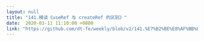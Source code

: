 ```yaml
---
layout: null
title: "141.精读《useRef 与 createRef 的区别》"
date:  2020-03-11 11:10:00 +0800
link: "https://github.com/dt-fe/weekly/blob/v2/141.%E7%B2%BE%E8%AF%BB%E3%80%8AuseRef%20%E4%B8%8E%20createRef%20%E7%9A%84%E5%8C%BA%E5%88%AB%E3%80%8B.md"
---
```

